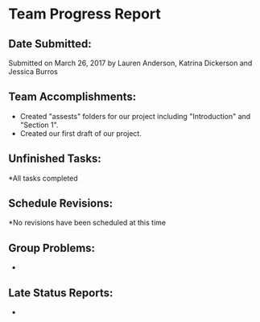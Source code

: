 # Team Progress Report 

## Date Submitted: 

Submitted on March 26, 2017 by Lauren Anderson, Katrina Dickerson and Jessica Burros 

## Team Accomplishments: 

* Created "assests" folders for our project including "Introduction" and "Section 1". 
* Created our first draft of our project.

## Unfinished Tasks: 

*All tasks completed

## Schedule Revisions: 

*No revisions have been scheduled at this time

## Group Problems: 

*

## Late Status Reports: 

*
